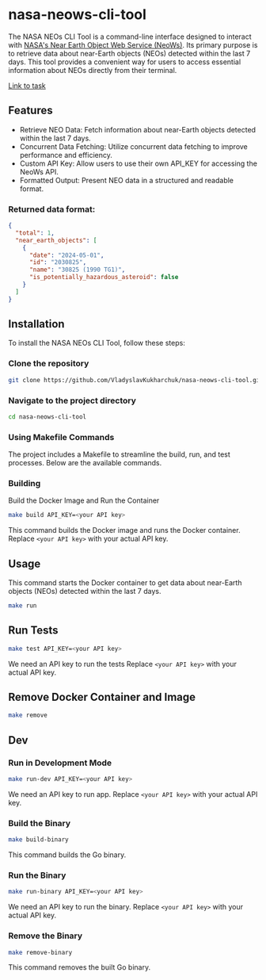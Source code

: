 # nasa-neows-cli-tool

The NASA NEOs CLI Tool is a command-line interface designed to interact with 
[NASA's Near Earth Object Web Service (NeoWs)](https://api.nasa.gov/). 
Its primary purpose is to retrieve data about near-Earth objects (NEOs) detected within the last 7 days. 
This tool provides a convenient way for users to access essential information about NEOs directly from their terminal.

[Link to task](https://gist.github.com/ahrytsaienko/6209970ef783ca08227ece4d408ad5d3)

## Features

- Retrieve NEO Data: Fetch information about near-Earth objects detected within the last 7 days.
- Concurrent Data Fetching: Utilize concurrent data fetching to improve performance and efficiency.
- Custom API Key: Allow users to use their own API_KEY for accessing the NeoWs API.
- Formatted Output: Present NEO data in a structured and readable format.


### Returned data format:

```JSON
{
  "total": 1,
  "near_earth_objects": [
    {
      "date": "2024-05-01",
      "id": "2030825",
      "name": "30825 (1990 TG1)",
      "is_potentially_hazardous_asteroid": false
    }
  ]
}
```


## Installation

To install the NASA NEOs CLI Tool, follow these steps:

### Clone the repository

```sh
git clone https://github.com/VladyslavKukharchuk/nasa-neows-cli-tool.git
```


### Navigate to the project directory

```sh
cd nasa-neows-cli-tool
```


### Using Makefile Commands

The project includes a Makefile to streamline the build, run, and test processes. 
Below are the available commands.

### Building

Build the Docker Image and Run the Container

```sh
make build API_KEY=<your API key>
```

This command builds the Docker image and runs the Docker container. 
Replace `<your API key>` with your actual API key.


## Usage

This command starts the Docker container to get data about 
near-Earth objects (NEOs) detected within the last 7 days.

```sh
make run
```


## Run Tests

```sh
make test API_KEY=<your API key>
```

We need an API key to run the tests
Replace `<your API key>` with your actual API key.


## Remove Docker Container and Image

```sh
make remove
```


## Dev

### Run in Development Mode

```sh
make run-dev API_KEY=<your API key>
```

We need an API key to run app.
Replace `<your API key>` with your actual API key.


### Build the Binary

```sh
make build-binary
```

This command builds the Go binary.


### Run the Binary

```sh
make run-binary API_KEY=<your API key>
```

We need an API key to run the binary.
Replace `<your API key>` with your actual API key.


### Remove the Binary

```sh
make remove-binary
```

This command removes the built Go binary.